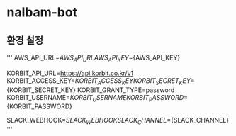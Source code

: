 # nalbam-bot

## 환경 설정
'''
AWS_API_URL=${AWS_API_URL}
AWS_API_KEY=${AWS_API_KEY}

KORBIT_API_URL=https://api.korbit.co.kr/v1
KORBIT_ACCESS_KEY=${KORBIT_ACCESS_KEY}
KORBIT_SECRET_KEY=${KORBIT_SECRET_KEY}
KORBIT_GRANT_TYPE=password
KORBIT_USERNAME=${KORBIT_USERNAME}
KORBIT_PASSWORD=${KORBIT_PASSWORD}

SLACK_WEBHOOK=${SLACK_WEBHOOK}
SLACK_CHANNEL=${SLACK_CHANNEL}
'''
